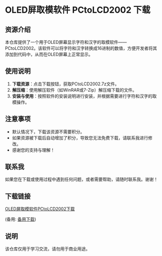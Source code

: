 # OLED屏取模软件 PCtoLCD2002 下载

## 资源介绍

本仓库提供了一个用于OLED屏幕显示字符和汉字的取模软件——PCtoLCD2002。该软件可以将字符和汉字转换成16进制的数值，方便开发者将其添加到代码中，从而在OLED屏幕上正常显示。

## 使用说明

1. **下载资源**：点击下载按钮，获取PCtoLCD2002.7z文件。
2. **解压缩**：使用解压软件（如WinRAR或7-Zip）解压缩下载的文件。
3. **安装与使用**：按照软件的安装说明进行安装，并根据需要进行字符和汉字的取模操作。

## 注意事项

- 默认情况下，下载该资源不需要积分。
- 如果资源被下载后自动增加了积分，导致您无法免费下载，请联系我进行修改。
- 感谢您的支持与理解！

## 联系我

如果您在下载或使用过程中遇到任何问题，或者需要帮助，请随时联系我。谢谢！

## 下载链接
[OLED屏取模软件PCtoLCD2002下载](https://pan.quark.cn/s/259118c080ec) 

(备用: [备用下载](https://pan.baidu.com/s/1M1_JaAurUJ6jrwC0etE-VA?pwd=1234))

## 说明

该仓库仅用于学习交流，请勿用于商业用途。
